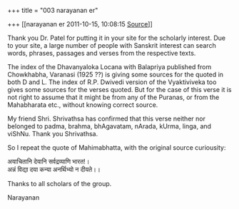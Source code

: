 +++
title = "003 narayanan er"

+++
[[narayanan er	2011-10-15, 10:08:15 [Source](https://groups.google.com/g/bvparishat/c/DrbkSy1wjsA)]]



Thank you Dr. Patel for putting it in your site for the scholarly interest. Due to your site, a large number of people with Sanskrit interest can search words, phrases, passages and verses from the respective texts.  

The index of the Dhavanyaloka Locana with Balapriya published from Chowkhabha, Varanasi (1925 ??) is giving some sources for the quoted in both D and L. The index of R.P. Dwivedi version of the Vyaktiviveka too gives some sources for the verses quoted. But for the case of this verse it is not right to assume that it might be from any of the Puranas, or from the Mahabharata etc., without knowing correct source.  

My friend Shri. Shrivathsa has confirmed that this verse neither nor belonged to padma, brahma, bhAgavatam, nArada, kUrma, linga, and viShNu. Thank you Shrivathsa.  

So I repeat the quote of Mahimabhatta, with the original source curiousity:

अयाचितानि देयानि सर्वद्रव्याणि भारत!।  
अन्नं विद्या दया कन्या अनर्थिभ्यो न दीयते।।

Thanks to all scholars of the group.

  

Narayanan

